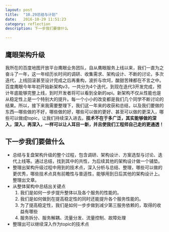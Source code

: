 ```yaml
---
layout: post
title:  "10.29总结与计划"
date:   2016-10-29 11:51:23
category: reflection
description: 下一步我们要做什么

---
```




## 鹰眼架构升级 

我所在的百度地图开放平台鹰眼业务团队，自从鹰眼服务上线以来，我们一直为之奋斗了一年，这一年经历长时间的调研、收集需求、架构设计、不断的讨论，多次迭代，上线回滚甚至设计完成之后再重构，波折与坎坷，酸甜苦辣都在不言之中。百度鹰眼今年年初开始新架构v3，一共分为4个迭代，到现在迭代3开发完成，预计年底能够完整上线，到时开发者将可以看到全新的api。新架构不仅从性能也是从稳定性上是一个特别大的提升。每一个小小的改变都是我们几个同学不断讨论的结果。所以，接下来我需要整理下，我们这一年来的收获和总结，以及我们要做的东西—哪些做的不好，哪些做的好，哪些可以做的更好、甚至可以做的更深入，哪些可以做成topic，让我们持续深入进去。**技术不在于多广泛，其实能够做的深入，深入，再深入，一样可以让人耳目一新，并且使我们工程师自己走的更通透！**



## 下一步我们要做什么

* 总结与复盘架构升级的整个过程，包含调研、架构设计、方案选型与讨论、迭代上线等。通过总结，找到其中的共性，为后续其他的架构设计做一个铺垫。
* 整理出架构升级过程中用到的技术点，深入分析与总结、整理，哪些可以做的更优秀，哪些技术点具有前瞻性与普适性，能够用到日后其他的架构设计上。整理出文章。
* 从整体架构中总结出关键点
  1. 我们是如何一步步提升整体以及各个服务的性能的。
  2. 我们是如何做到在提高稳定性的同时还能提升各个服务性能的。
  3. 为了提高稳定性，我们是如何一步步做到减少第三服务依赖的，取得的收益有哪些
  4. 服务拆分、服务解耦、流量分发、流量控制、故障处理
* 整理出可以继续深入作为topic的技术点









